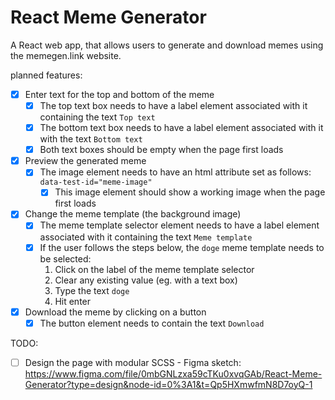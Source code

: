 # React Meme Generator

A React web app, that allows users to generate and download memes using the memegen.link website.

planned features:

- [x] Enter text for the top and bottom of the meme
  - [x] The top text box needs to have a label element associated with it containing the text `Top text`
  - [x] The bottom text box needs to have a label element associated with it with the text `Bottom text`
  - [x] Both text boxes should be empty when the page first loads
- [x] Preview the generated meme
  - [x] The image element needs to have an html attribute set as follows: `data-test-id="meme-image"`
    - [x] This image element should show a working image when the page first loads
- [x] Change the meme template (the background image)
  - [x] The meme template selector element needs to have a label element associated with it containing the text `Meme template`
  - [x] If the user follows the steps below, the `doge` meme template needs to be selected:
    1. Click on the label of the meme template selector
    2. Clear any existing value (eg. with a text box)
    3. Type the text `doge`
    4. Hit enter
- [x] Download the meme by clicking on a button
  - [x] The button element needs to contain the text `Download`

TODO:

- [ ] Design the page with modular SCSS - Figma sketch: https://www.figma.com/file/0mbGNLzxa59cTKu0xvqGAb/React-Meme-Generator?type=design&node-id=0%3A1&t=Qp5HXmwfmN8D7oyQ-1
